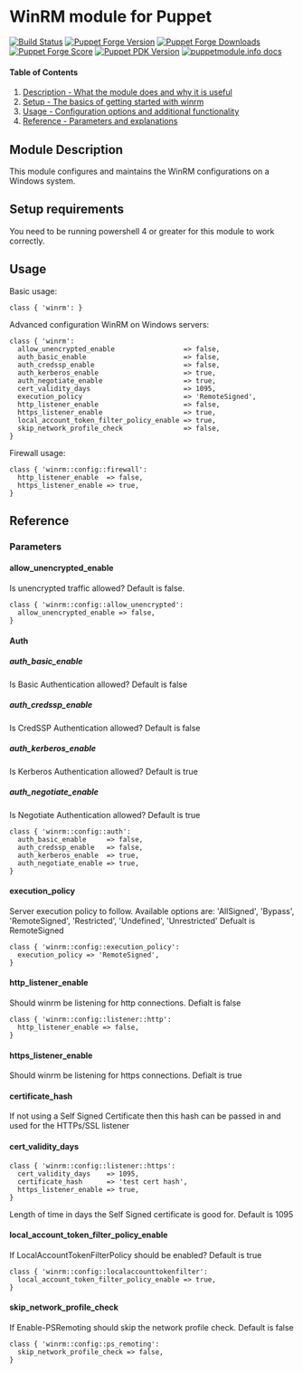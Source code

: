 # WinRM module for Puppet

[![Build Status](https://travis-ci.org/EncoreTechnologies/puppet-winrm.svg?branch=master)](https://travis-ci.org/EncoreTechnologies/puppet-winrm)
[![Puppet Forge Version](https://img.shields.io/puppetforge/v/encore/winrm.svg)](https://forge.puppet.com/encore/winrm)
[![Puppet Forge Downloads](https://img.shields.io/puppetforge/dt/encore/winrm.svg)](https://forge.puppet.com/encore/winrm)
[![Puppet Forge Score](https://img.shields.io/puppetforge/f/encore/winrm.svg)](https://forge.puppet.com/encore/winrm)
[![Puppet PDK Version](https://img.shields.io/puppetforge/pdk-version/encore/winrm.svg)](https://forge.puppet.com/encore/winrm)
[![puppetmodule.info docs](http://www.puppetmodule.info/images/badge.png)](http://www.puppetmodule.info/m/encore-winrm)

#### Table of Contents

1. [Description - What the module does and why it is useful](#module-description)
1. [Setup - The basics of getting started with winrm](#setup-requirements)
1. [Usage - Configuration options and additional functionality](#usage)
1. [Reference - Parameters and explanations](#reference)

## Module Description

This module configures and maintains the WinRM configurations on a Windows system.

## Setup requirements

You need to be running powershell 4 or greater for this module to work correctly.

## Usage

Basic usage:
```puppet
class { 'winrm': }
```

Advanced configuration WinRM on Windows servers:
```puppet
class { 'winrm':
  allow_unencrypted_enable                 => false,
  auth_basic_enable                        => false,
  auth_credssp_enable                      => false,
  auth_kerberos_enable                     => true,
  auth_negotiate_enable                    => true,
  cert_validity_days                       => 1095,
  execution_policy                         => 'RemoteSigned',
  http_listener_enable                     => false,
  https_listener_enable                    => true,
  local_account_token_filter_policy_enable => true,
  skip_network_profile_check               => false,
}
```

Firewall usage:
```puppet
class { 'winrm::config::firewall':
  http_listener_enable  => false,
  https_listener_enable => true,
}
```

## Reference

### Parameters

#### allow_unencrypted_enable

Is unencrypted traffic allowed? Default is false.
```puppet
class { 'winrm::config::allow_unencrypted':
  allow_unencrypted_enable => false,
}
```

#### Auth

##### auth_basic_enable

Is Basic Authentication allowed? Default is false

##### auth_credssp_enable

Is CredSSP Authentication allowed? Default is false

##### auth_kerberos_enable

Is Kerberos Authentication allowed? Default is true

##### auth_negotiate_enable

Is Negotiate Authentication allowed? Default is true

```puppet
class { 'winrm::config::auth':
  auth_basic_enable     => false,
  auth_credssp_enable   => false,
  auth_kerberos_enable  => true,
  auth_negotiate_enable => true,
}
```

#### execution_policy

Server execution policy to follow.
Available options are: 'AllSigned', 'Bypass', 'RemoteSigned', 'Restricted', 'Undefined', 'Unrestricted'
Defualt is RemoteSigned
```puppet
class { 'winrm::config::execution_policy':
  execution_policy => 'RemoteSigned',
}
```

#### http_listener_enable

Should winrm be listening for http connections. Defialt is false
```puppet
class { 'winrm::config::listener::http':
  http_listener_enable => false,
}
```

#### https_listener_enable

Should winrm be listening for https connections. Defialt is true

#### certificate_hash

If not using a Self Signed Certificate then this hash can be passed in
and used for the HTTPs/SSL listener

#### cert_validity_days

```puppet
class { 'winrm::config::listener::https':
  cert_validity_days    => 1095,
  certificate_hash      => 'test cert hash',
  https_listener_enable => true,
}
```

Length of time in days the Self Signed certificate is good for. Default is 1095

#### local_account_token_filter_policy_enable

If LocalAccountTokenFilterPolicy should be enabled? Default is true
```puppet
class { 'winrm::config::localaccounttokenfilter':
  local_account_token_filter_policy_enable => true,
}
```

#### skip_network_profile_check

If Enable-PSRemoting should skip the network profile check. Default is false
```puppet
class { 'winrm::config::ps_remoting':
  skip_network_profile_check => false,
}
```
